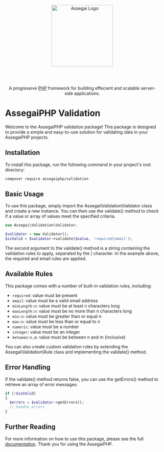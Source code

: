 <div align="center" style="padding-bottom: 48px">
    <a href="https://assegaiphp.com/" target="blank"><img src="https://assegaiphp.com/images/logos/logo-cropped.png" width="200" alt="Assegai Logo"></a>
</div>

<p align="center">A progressive <a href="https://php.net">PHP</a> framework for building effecient and scalable server-side applications.</p>

# AssegaiPHP Validation

Welcome to the AssegaiPHP validation package! This package is designed to provide a simple and easy-to-use solution for validating data in your AssegaiPHP projects.

## Installation
To install this package, run the following command in your project's root directory:

```bash
composer require assegaiphp/validation
```

## Basic Usage

To use this package, simply import the Assegai\Validation\Validator class and create a new instance. You can then use the validate() method to check if a value or array of values meet the specified criteria.

```php
use Assegai\Validation\Validator;

$validator = new Validator();
$isValid = $validator->validate($value, 'required|email');
```

The second argument to the validate() method is a string containing the validation rules to apply, separated by the | character. In the example above, the required and email rules are applied.

## Available Rules

This package comes with a number of built-in validation rules, including:

- `required`: value must be present
- `email`: value must be a valid email address
- `minLength:n`: value must be at least n characters long
- `maxLength:n`: value must be no more than n characters long
- `min:n`: value must be greater than or equal n
- `max:n`: value must be less than or equal to n
- `numeric`: value must be a number
- `integer`: value must be an integer
- `between:n,m`: value must be between n and m (inclusive)

You can also create custom validation rules by extending the Assegai\Validation\Rule class and implementing the validate() method.

## Error Handling

If the validate() method returns false, you can use the getErrors() method to retrieve an array of error messages.

```php
if (!$isValid)
{
  $errors = $validator->getErrors();
  // handle errors
}
```

## Further Reading

For more information on how to use this package, please see the full [documentation](https://assegaiphp.com/gudie/techniques/validation). Thank you for using the AssegaiPHP.